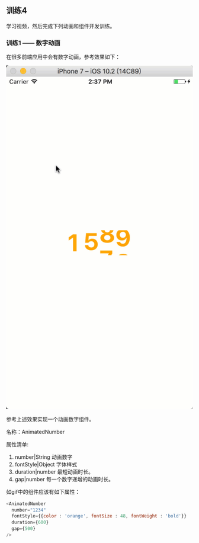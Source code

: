 ## 训练4

学习视频，然后完成下列动画和组件开发训练。


### 训练1 —— 数字动画

在很多前端应用中会有数字动画，参考效果如下：

![图1](2.gif)


参考上述效果实现一个动画数字组件。

名称：AnimatedNumber

属性清单:

1. number|String 动画数字
2. fontStyle|Object 字体样式
3. duration|number 最短动画时长。
4. gap|number 每一个数字递增的动画时长。

如gif中的组件应该有如下属性：

``` javascript
<AnimatedNumber
  number="1234"
  fontStyle={{color : 'orange', fontSize : 48, fontWeight : 'bold'}}
  duration={600}
  gap={500}
/>
```
